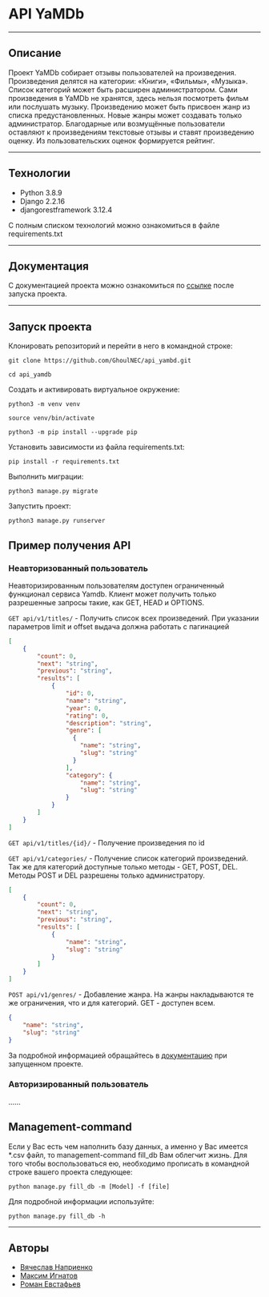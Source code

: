 # API YaMDb
***

## Описание
Проект YaMDb собирает отзывы пользователей на произведения. Произведения делятся на категории: «Книги», «Фильмы», «Музыка». Список категорий может быть расширен администратором.
Сами произведения в YaMDb не хранятся, здесь нельзя посмотреть фильм или послушать музыку.
Произведению может быть присвоен жанр из списка предустановленных. Новые жанры может создавать только администратор.
Благодарные или возмущённые пользователи оставляют к произведениям текстовые отзывы и ставят произведению оценку. Из пользовательских оценок формируется рейтинг.
***
## Технологии
* Python 3.8.9
* Django 2.2.16
* djangorestframework 3.12.4

С полным списком технологий можно ознакомиться в файле requirements.txt
***
## Документация
С документацией проекта можно ознакомиться по [ссылке](http://127.0.0.1:8000/redoc/) после запуска проекта.
***
## Запуск проекта

Клонировать репозиторий и перейти в него в командной строке:

```
git clone https://github.com/GhoulNEC/api_yambd.git
```

```
cd api_yamdb
```

Создать и активировать виртуальное окружение:

```
python3 -m venv venv
```

```
source venv/bin/activate
```

```
python3 -m pip install --upgrade pip
```

Установить зависимости из файла requirements.txt:

```
pip install -r requirements.txt
```

Выполнить миграции:

```
python3 manage.py migrate
```

Запустить проект:

```
python3 manage.py runserver
```

## Пример получения API
### Неавторизованный пользователь
Неавторизированным пользователям доступен ограниченный функционал сервиса
Yamdb. Клиент может получить только разрешенные запросы такие, как GET, HEAD и OPTIONS.

`GET api/v1/titles/` - Получить список всех произведений. 
При указании параметров limit и offset выдача должна работать 
с пагинацией

```json
[
    {
        "count": 0,
        "next": "string",
        "previous": "string",
        "results": [
            {
                "id": 0,
                "name": "string",
                "year": 0,
                "rating": 0,
                "description": "string",
                "genre": [
                  {
                    "name": "string",
                    "slug": "string"
                  }
                ],
                "category": {
                    "name": "string",
                    "slug": "string"
                }
            }
        ]
    }
]
```

`GET api/v1/titles/{id}/` - Получение произведения по id

`GET api/v1/categories/` - Получение список категорий произведений. Так же для категорий
доступные только методы - GET, POST, DEL. Методы POST и DEL разрешены только администратору.

```json
[
    {
        "count": 0,
        "next": "string",
        "previous": "string",
        "results": [
            {
                "name": "string",
                "slug": "string"
            }
        ]
    }
]
```
`POST api/v1/genres/` - Добавление жанра. На жанры накладываются те же ограничения,
что и для категорий. GET - доступен всем.

```json
{
    "name": "string",
    "slug": "string"
}
```
За подробной информацией обращайтесь в [документацию]([ссылке](http://127.0.0.1:8000/redoc/))
при запущенном проекте.

### Авторизированный пользователь
......

## Management-command
Если у Вас есть чем наполнить базу данных, а именно у Вас имеется *.csv файл,
то management-command fill_db Вам облегчит жизнь. Для того чтобы
воспользоваться ею, необходимо прописать в командной строке вашего проекта следующее:
```
python manage.py fill_db -m [Model] -f [file]
```
Для подробной информации используйте:
```
python manage.py fill_db -h
```
***
## Авторы
* [Вячеслав Наприенко](https://github.com/Hellon048)
* [Максим Игнатов](https://github.com/Maxon57)
* [Роман Евстафьев](https://github.com/GhoulNEC)


